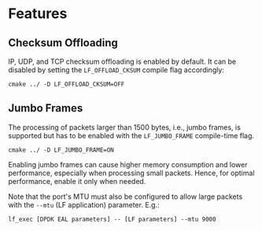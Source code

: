 # Features

## Checksum Offloading

IP, UDP, and TCP checksum offloading is enabled by default.
It can be disabled by setting the `LF_OFFLOAD_CKSUM` compile flag accordingly:

```
cmake ../ -D LF_OFFLOAD_CKSUM=OFF
```

## Jumbo Frames

The processing of packets larger than 1500 bytes, i.e., jumbo frames, is supported but has to be enabled with the `LF_JUMBO_FRAME` compile-time flag.

```
cmake ../ -D LF_JUMBO_FRAME=ON
```

Enabling jumbo frames can cause higher memory consumption and lower performance, especially when processing small packets. Hence, for optimal performance, enable it only when needed.

Note that the port's MTU must also be configured to allow large packets with the `--mtu` (LF application) parameter.
E.g.:

```
lf_exec [DPDK EAL parameters] -- [LF parameters] --mtu 9000
```
